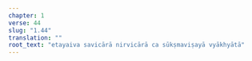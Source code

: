 ```yaml
---
chapter: 1
verse: 44
slug: "1.44"
translation: ""
root_text: "etayaiva savicārā nirvicārā ca sūkṣmaviṣayā vyākhyātā"
---
```


